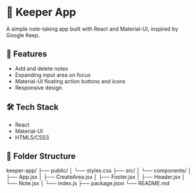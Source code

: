 # 📝 Keeper App

A simple note-taking app built with React and Material-UI, inspired by Google Keep.

## 🚀 Features

- Add and delete notes
- Expanding input area on focus
- Material-UI floating action buttons and icons
- Responsive design

## 🛠 Tech Stack

- React
- Material-UI
- HTML5/CSS3

## 📁 Folder Structure
keeper-app/ 
├── public/ 
│    └── styles.css
├── src/
│    └── components/
│    ├── App.jsx
│    ├── CreateArea.jsx
│    ├── Footer.jsx
│    ├── Header.jsx
│    └── Note.jsx
│  └── index.js
├── package.json
└── README.md

